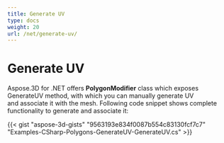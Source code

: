 ```yaml
---
title: Generate UV
type: docs
weight: 20
url: /net/generate-uv/
---
```


# **Generate UV**
Aspose.3D for .NET offers **PolygonModifier** class which exposes GenerateUV method, with which you can manually generate UV and associate it with the mesh. Following code snippet shows complete functionality to generate and associate it:



{{< gist "aspose-3d-gists" "9563193e834f0087b554c83130fcf7c7" "Examples-CSharp-Polygons-GenerateUV-GenerateUV.cs" >}}

